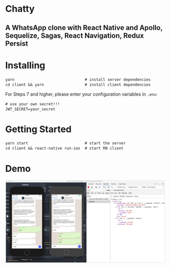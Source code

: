 # Chatty

## A WhatsApp clone with React Native and Apollo, Sequelize, Sagas, React Navigation, Redux Persist

# Installing

```
yarn                               # install server dependencies
cd client && yarn                  # install client dependencies
```

For Steps 7 and higher, please enter your configuration variables in `.env`:

```
# use your own secret!!!
JWT_SECRET=your_secret
```

# Getting Started

```
yarn start                         # start the server
cd client && react-native run-ios  # start RN client
```

# Demo

![Demo](graphql_subscription.png)
